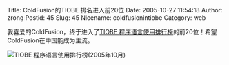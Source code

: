 Title: ColdFusion的TIOBE 排名进入前20位
Date: 2005-10-27 11:54:18
Author: zrong
Postid: 45
Slug: 45
Nicename: coldfusionintiobe
Category: web

我喜爱的ColdFusion，终于进入了[TIOBE
程序语言使用排行榜](http://www.zengrong.net/44/)的前20位！希望ColdFusion在中国能成为主流。

![TIOBE
程序语言使用排行榜(2005年10月)](/wp-content/uploads/2005/tiobe.png)

